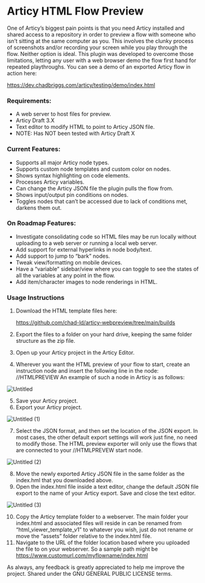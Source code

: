 # Articy HTML Flow Preview
One of Articy’s biggest pain points is that you need Articy installed and shared access to a repository in order to preview a flow with someone who isn’t sitting at the same computer as you. This involves the clunky process of screenshots and/or recording your screen while you play through the flow. Neither option is ideal. This plugin was developed to overcome those limitations, letting any user with a web browser demo the flow first hand for repeated playthroughs. You can see a demo of an exported Articy flow in action here:

https://dev.chadbriggs.com/articy/testing/demo/index.html

### Requirements:

- A web server to host files for preview.
- Articy Draft 3.X
- Text editor to modify HTML to point to Articy JSON file.
- NOTE: Has NOT been tested with Articy Draft X

### Current Features:

- Supports all major Articy node types.
- Supports custom node templates and custom color on nodes.
- Shows syntax highlighting on code elements.
- Processes Articy variables.
- Can change the Articy JSON file the plugin pulls the flow from.
- Shows input/output pin conditions on nodes.
- Toggles nodes that can’t be accessed due to lack of conditions met, darkens them out.

### On Roadmap Features:

- Investigate consolidating code so HTML files may be run locally without uploading to a web server or running a local web server.
- Add support for external hyperlinks in node body/text.
- Add support to jump to “bark” nodes.
- Tweak view/formatting on mobile devices.
- Have a “variable” sidebar/view where you can toggle to see the states of all the variables at any point in the flow.
- Add item/character images to node renderings in HTML.

### Usage Instructions

1. Download the HTML template files here:
    
   https://github.com/chad-ld/articy-webpreview/tree/main/builds
    
2. Export the files to a folder on your hard drive, keeping the same folder structure as the zip file. 
3. Open up your Articy project in the Articy Editor. 
4. Wherever you want the HTML preview of your flow to start, create an instruction node and insert the following line in the node: //HTMLPREVIEW
An example of such a node in Articy is as follows:
    
![Untitled](https://github.com/chad-ld/articy-webpreview/assets/124286589/301456c0-2225-4184-8cbd-744b6e34efa6)

5. Save your Articy project.
6. Export your Articy project. 
    
![Untitled (1)](https://github.com/chad-ld/articy-webpreview/assets/124286589/a26450e8-e086-425f-baeb-bcf3af6ecc19)
    
7. Select the JSON format, and then set the location of the JSON export. In most cases, the other default export settings will work just fine, no need to modify those. The HTML preview exporter will only use the flows that are connected to your //HTMLPREVEW start node. 
    
![Untitled (2)](https://github.com/chad-ld/articy-webpreview/assets/124286589/9d9440bd-c122-4d22-9137-c6d4008d764c)

8. Move the newly exported Articy JSON file in the same folder as the index.hml that you downloaded above. 
9. Open the index.html file inside a text editor, change the default JSON file export to the name of your Articy export. Save and close the text editor. 
    
![Untitled (3)](https://github.com/chad-ld/articy-webpreview/assets/124286589/16d66700-a294-41e2-8ac8-a684bee92b0d)

10. Copy the Articy template folder to a webserver. The main folder your index.html and associated files will reside in can be renamed from “html_viewer_template_v1” to whatever you wish, just do not rename or move the “assets” folder relative to the index.html file.  
11. Navigate to the URL of the folder location based where you uploaded the file to on your webserver. So a sample path might be https://www.customurl.com/myflowname/index.html

As always, any feedback is greatly appreciated to help me improve the project. Shared under the GNU GENERAL PUBLIC LICENSE terms. 
